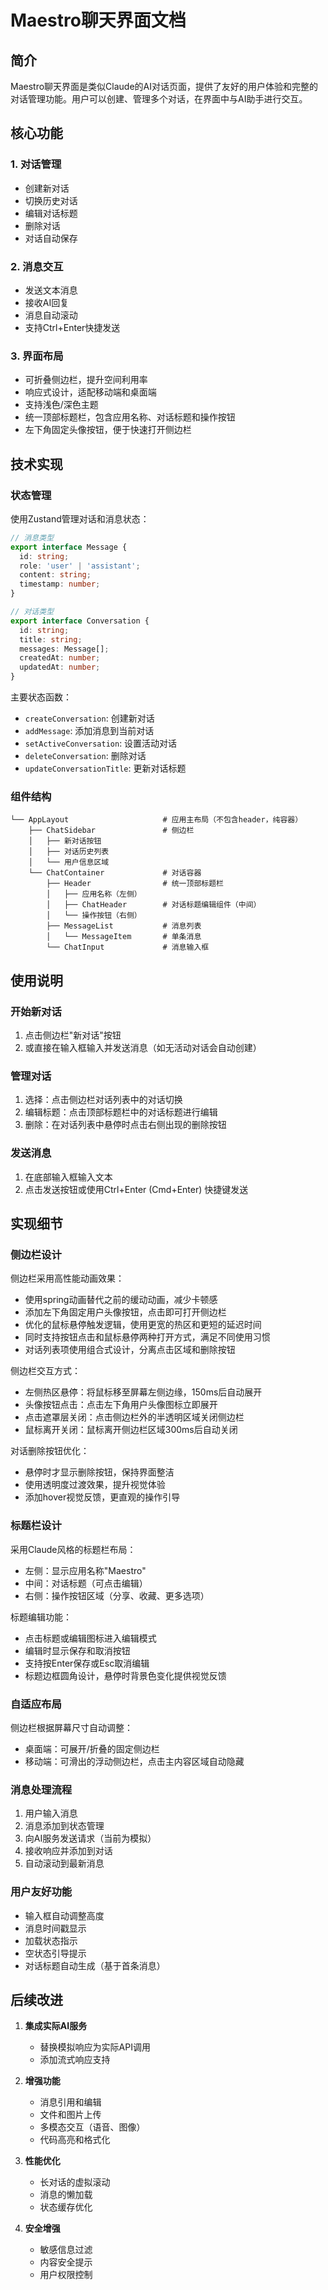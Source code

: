 # Maestro聊天界面文档

## 简介

Maestro聊天界面是类似Claude的AI对话页面，提供了友好的用户体验和完整的对话管理功能。用户可以创建、管理多个对话，在界面中与AI助手进行交互。

## 核心功能

### 1. 对话管理
- 创建新对话
- 切换历史对话
- 编辑对话标题
- 删除对话
- 对话自动保存

### 2. 消息交互
- 发送文本消息
- 接收AI回复
- 消息自动滚动
- 支持Ctrl+Enter快捷发送

### 3. 界面布局
- 可折叠侧边栏，提升空间利用率
- 响应式设计，适配移动端和桌面端
- 支持浅色/深色主题
- 统一顶部标题栏，包含应用名称、对话标题和操作按钮
- 左下角固定头像按钮，便于快速打开侧边栏

## 技术实现

### 状态管理

使用Zustand管理对话和消息状态：

```typescript
// 消息类型
export interface Message {
  id: string;
  role: 'user' | 'assistant';
  content: string;
  timestamp: number;
}

// 对话类型
export interface Conversation {
  id: string;
  title: string;
  messages: Message[];
  createdAt: number;
  updatedAt: number;
}
```

主要状态函数：
- `createConversation`: 创建新对话
- `addMessage`: 添加消息到当前对话
- `setActiveConversation`: 设置活动对话
- `deleteConversation`: 删除对话
- `updateConversationTitle`: 更新对话标题

### 组件结构

```
└── AppLayout                     # 应用主布局（不包含header，纯容器）
    ├── ChatSidebar               # 侧边栏
    │   ├── 新对话按钮
    │   ├── 对话历史列表
    │   └── 用户信息区域
    └── ChatContainer             # 对话容器
        ├── Header                # 统一顶部标题栏
        │   ├── 应用名称（左侧）
        │   ├── ChatHeader        # 对话标题编辑组件（中间）
        │   └── 操作按钮（右侧）
        ├── MessageList           # 消息列表
        │   └── MessageItem       # 单条消息
        └── ChatInput             # 消息输入框
```

## 使用说明

### 开始新对话
1. 点击侧边栏"新对话"按钮
2. 或直接在输入框输入并发送消息（如无活动对话会自动创建）

### 管理对话
1. 选择：点击侧边栏对话列表中的对话切换
2. 编辑标题：点击顶部标题栏中的对话标题进行编辑
3. 删除：在对话列表中悬停时点击右侧出现的删除按钮

### 发送消息
1. 在底部输入框输入文本
2. 点击发送按钮或使用Ctrl+Enter (Cmd+Enter) 快捷键发送

## 实现细节

### 侧边栏设计

侧边栏采用高性能动画效果：
- 使用spring动画替代之前的缓动动画，减少卡顿感
- 添加左下角固定用户头像按钮，点击即可打开侧边栏
- 优化的鼠标悬停触发逻辑，使用更宽的热区和更短的延迟时间
- 同时支持按钮点击和鼠标悬停两种打开方式，满足不同使用习惯
- 对话列表项使用组合式设计，分离点击区域和删除按钮

侧边栏交互方式：
- 左侧热区悬停：将鼠标移至屏幕左侧边缘，150ms后自动展开
- 头像按钮点击：点击左下角用户头像图标立即展开
- 点击遮罩层关闭：点击侧边栏外的半透明区域关闭侧边栏
- 鼠标离开关闭：鼠标离开侧边栏区域300ms后自动关闭

对话删除按钮优化：
- 悬停时才显示删除按钮，保持界面整洁
- 使用透明度过渡效果，提升视觉体验
- 添加hover视觉反馈，更直观的操作引导

### 标题栏设计

采用Claude风格的标题栏布局：
- 左侧：显示应用名称"Maestro"
- 中间：对话标题（可点击编辑）
- 右侧：操作按钮区域（分享、收藏、更多选项）

标题编辑功能：
- 点击标题或编辑图标进入编辑模式
- 编辑时显示保存和取消按钮
- 支持按Enter保存或Esc取消编辑
- 标题边框圆角设计，悬停时背景色变化提供视觉反馈

### 自适应布局

侧边栏根据屏幕尺寸自动调整：
- 桌面端：可展开/折叠的固定侧边栏
- 移动端：可滑出的浮动侧边栏，点击主内容区域自动隐藏

### 消息处理流程

1. 用户输入消息
2. 消息添加到状态管理
3. 向AI服务发送请求（当前为模拟）
4. 接收响应并添加到对话
5. 自动滚动到最新消息

### 用户友好功能

- 输入框自动调整高度
- 消息时间戳显示
- 加载状态指示
- 空状态引导提示
- 对话标题自动生成（基于首条消息）

## 后续改进

1. **集成实际AI服务**
   - 替换模拟响应为实际API调用
   - 添加流式响应支持

2. **增强功能**
   - 消息引用和编辑
   - 文件和图片上传
   - 多模态交互（语音、图像）
   - 代码高亮和格式化

3. **性能优化**
   - 长对话的虚拟滚动
   - 消息的懒加载
   - 状态缓存优化

4. **安全增强**
   - 敏感信息过滤
   - 内容安全提示
   - 用户权限控制 